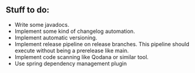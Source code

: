 ## Stuff to do:
* Write some javadocs.
* Implement some kind of changelog automation.
* Implement automatic versioning.
* Implement release pipeline on release branches. This pipeline should execute without being a prerelease like main.
* Implement code scanning like Qodana or similar tool.
* Use spring dependency management plugin